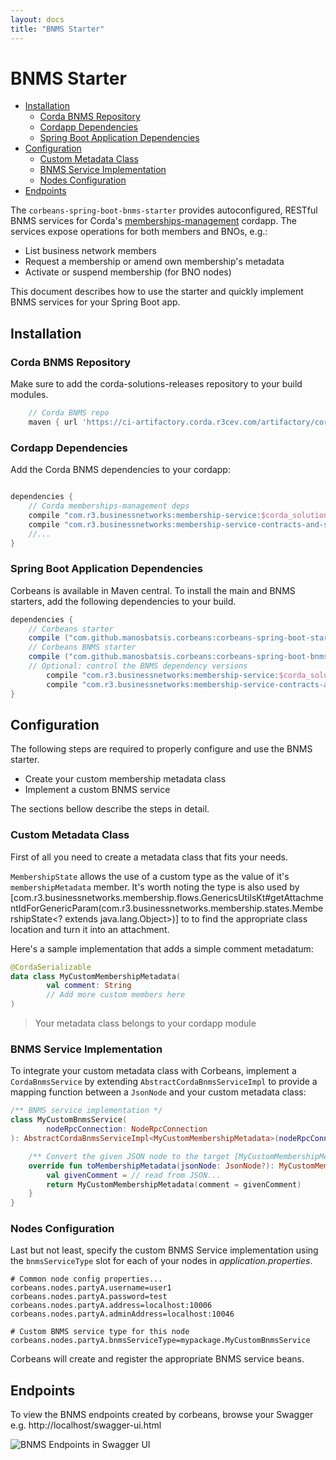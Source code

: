 ```yaml
---
layout: docs
title: "BNMS Starter"
---
```


# BNMS Starter

<!-- TOC depthFrom:2 depthTo:6 withLinks:1 updateOnSave:1 orderedList:0 -->

- [Installation](#installation)
	- [Corda BNMS Repository](#corda-bnms-repository)
	- [Cordapp Dependencies](#cordapp-dependencies)
	- [Spring Boot Application Dependencies](#spring-boot-application-dependencies)
- [Configuration](#configuration)
	- [Custom Metadata Class](#custom-metadata-class)
	- [BNMS Service Implementation](#bnms-service-implementation)
	- [Nodes Configuration](#nodes-configuration)
- [Endpoints](#endpoints)

<!-- /TOC -->

The `corbeans-spring-boot-bnms-starter` provides autoconfigured, RESTful
BNMS services for Corda's [memberships-management](https://github.com/manosbatsis/corda-solutions/tree/master/bn-apps/memberships-management)
cordapp. The services expose operations for both members and BNOs, e.g.:

- List business network members
- Request a membership or amend own membership's metadata
- Activate or suspend membership (for BNO nodes)

This document describes how to use the starter and quickly implement BNMS
services for your Spring Boot app.

## Installation

### Corda BNMS Repository

Make sure to add the corda-solutions-releases repository to your build modules.

```groovy
	// Corda BNMS repo
	maven { url 'https://ci-artifactory.corda.r3cev.com/artifactory/corda-solutions-releases'}
```

### Cordapp Dependencies

Add the Corda BNMS dependencies to your cordapp:

```groovy

dependencies {
	// Corda memberships-management deps
    compile "com.r3.businessnetworks:membership-service:$corda_solutions_version"
    compile "com.r3.businessnetworks:membership-service-contracts-and-states:$corda_solutions_version"
    //...
}
```

### Spring Boot Application Dependencies


Corbeans is available in Maven central. To install the main and BNMS starters, add the
following dependencies to your build.


```groovy
dependencies {
    // Corbeans starter
    compile ("com.github.manosbatsis.corbeans:corbeans-spring-boot-starter:$corbeans_version")
    // Corbeans BNMS starter
    compile ("com.github.manosbatsis.corbeans:corbeans-spring-boot-bnms-starter:$corbeans_version")
    // Optional: control the BNMS dependency versions
    	compile "com.r3.businessnetworks:membership-service:$corda_solutions_version"
    	compile "com.r3.businessnetworks:membership-service-contracts-and-states:$corda_solutions_version"
}

```

## Configuration

The following steps are required to properly configure and use the BNMS starter.

- Create your custom membership metadata class
- Implement a custom BNMS service

The sections bellow describe the steps in detail.


### Custom Metadata Class

First of all you need to create a metadata class that fits your needs.

`MembershipState` allows the use of a custom type as
the value of it's `membershipMetadata` member. It's worth noting the type
is also used by [com.r3.businessnetworks.membership.flows.GenericsUtilsKt#getAttachmentIdForGenericParam(com.r3.businessnetworks.membership.states.MembershipState<? extends java.lang.Object>)]
to to find the appropriate class location and turn it into an attachment.

Here's a sample implementation that adds a simple comment metadatum:

```kotlin
@CordaSerializable
data class MyCustomMembershipMetadata(
        val comment: String
        // Add more custom members here
)
```

> Your metadata class belongs to your cordapp module

### BNMS Service Implementation

To integrate your custom metadata class with Corbeans, implement a `CordaBnmsService`
by extending `AbstractCordaBnmsServiceImpl` to provide a mapping function between a `JsonNode`
and your custom metadata class:

```kotlin
/** BNMS service implementation */
class MyCustomBnmsService(
        nodeRpcConnection: NodeRpcConnection
): AbstractCordaBnmsServiceImpl<MyCustomMembershipMetadata>(nodeRpcConnection) {

    /** Convert the given JSON node to the target [MyCustomMembershipMetadata] instance */
    override fun toMembershipMetadata(jsonNode: JsonNode?): MyCustomMembershipMetadata {
        val givenComment = // read from JSON...
        return MyCustomMembershipMetadata(comment = givenComment)
    }
}
```

### Nodes Configuration

Last but not least, specify the custom BNMS Service implementation
using the `bnmsServiceType` slot for each of your nodes in _application.properties_.

```properties
# Common node config properties...
corbeans.nodes.partyA.username=user1
corbeans.nodes.partyA.password=test
corbeans.nodes.partyA.address=localhost:10006
corbeans.nodes.partyA.adminAddress=localhost:10046

# Custom BNMS service type for this node
corbeans.nodes.partyA.bnmsServiceType=mypackage.MyCustomBnmsService
```

Corbeans will create and register the appropriate BNMS service beans.

## Endpoints

 To view the BNMS endpoints created by corbeans, browse your Swagger e.g. http://localhost/swagger-ui.html

 <img src="/corbeans/img/bnms-swagger.png" alt="BNMS Endpoints in Swagger UI" />
